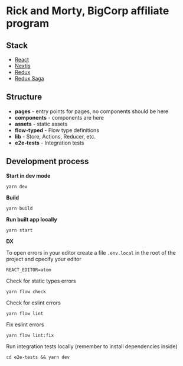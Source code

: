 # Rick and Morty, BigCorp affiliate program

## Stack
- [React](https://reactjs.org)
- [Nextjs](https://nextjs.org/)
- [Redux](https://redux.js.org/)
- [Redux Saga](https://redux-saga.js.org/)


## Structure

- **pages** - entry points for pages, no components should be here
- **components** - components are here
- **assets** - static assets
- **flow-typed** - Flow type definitions
- **lib** - Store, Actions, Reducer, etc.
- **e2e-tests** - Integration tests

## Development process

**Start in dev mode**
```
yarn dev
```

**Build**
```
yarn build
```

**Run built app locally**
```
yarn start
```

**DX**

To open errors in your editor create a file `.env.local` in the root of the project and cpecify your editor
```
REACT_EDITOR=atom
```

Check for static types errors
```
yarn flow check
```

Check for eslint errors
```
yarn flow lint
```

Fix eslint errors
```
yarn flow lint:fix
```

Run integration tests locally (remember to install dependencies inside)
```
cd e2e-tests && yarn dev
```
